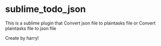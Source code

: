 sublime_todo_json
=================

This is a sublime plugin that Convert  json file to plaintasks file  or   Convert plaintasks file to json file 

Create by harry!
